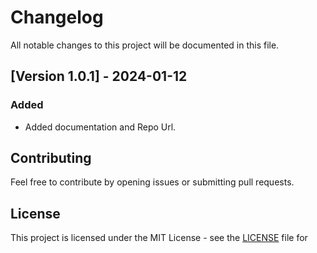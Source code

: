 # Changelog

All notable changes to this project will be documented in this file.

## [Version 1.0.1] - 2024-01-12

### Added
- Added documentation and Repo Url.

## Contributing

Feel free to contribute by opening issues or submitting pull requests.

## License

This project is licensed under the MIT License - see the [LICENSE](LICENSE) file for
